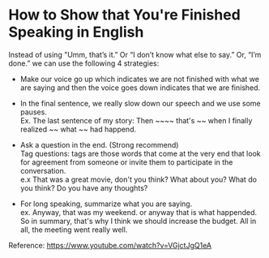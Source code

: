 How to Show that You're Finished Speaking in English 
===

Instead of using "Umm, that’s it.” Or “I don’t know what else to say.” Or, “I’m done.” we can use the following 4 strategies:  
- Make our voice go up which indicates we are not finished with what we are saying and then the voice goes down indicates that we are finished.

- In the final sentence, we really slow down our speech and we use some pauses.  
Ex. The last sentence of my story: Then ~~~~ that's ~~ when I finally realized ~~ what ~~ had happend.


- Ask a question in the end. (Strong recommend)  
Tag questions: tags are those words that come at the very end that look for agreement from someone or invite them to participate in the 
conversation.  
e.x That was a great movie, don't you think? What about you? What do you think? Do you have any thoughts?  

- For long speaking, summarize what you are saying.  
ex. Anyway, that was my weekend.  or anyway that is what happended.   
So in summary, that's why I think we should increase the budget. 
All in all, the meeting went really well.

Reference: https://www.youtube.com/watch?v=VGjctJgQ1eA  
